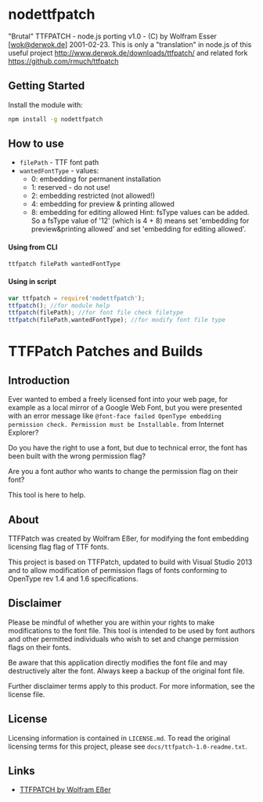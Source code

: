 # nodettfpatch

"Brutal" TTFPATCH - node.js porting v1.0 - (C) by Wolfram Esser [wok@derwok.de] 2001-02-23. This is only a "translation" in node.js of this useful project http://www.derwok.de/downloads/ttfpatch/ and related fork https://github.com/rmuch/ttfpatch

## Getting Started
Install the module with:

``` bash
npm install -g nodettfpatch
```

## How to use

- `filePath` - TTF font path
- `wantedFontType` - values:
	- 0: embedding for permanent installation
	- 1: reserved - do not use!
	- 2: embedding restricted (not allowed!)
	- 4: embedding for preview & printing allowed
	- 8: embedding for editing allowed
Hint: fsType values can be added. So a fsType value of '12' (which is 4 + 8) means set 'embedding for preview&printing allowed' and set 'embedding for editing allowed'.

#### Using from CLI

``` bash
ttfpatch filePath wantedFontType
```

#### Using in script

```javascript
var ttfpatch = require('nodettfpatch');
ttfpatch();	//for module help
ttfpatch(filePath);	//for font file check filetype
ttfpatch(filePath,wantedFontType); //for modify font file type
```

# TTFPatch Patches and Builds

## Introduction

Ever wanted to embed a freely licensed font into your web page, for example as a local mirror of a Google Web Font, but you were presented with an error message like `@font-face failed OpenType embedding permission check. Permission must be Installable.` from Internet Explorer?

Do you have the right to use a font, but due to technical error, the font has been built with the wrong permission flag?

Are you a font author who wants to change the permission flag on their font?

This tool is here to help.

## About

TTFPatch was created by Wolfram Eßer, for modifying the font embedding licensing flag flag of TTF fonts.

This project is based on TTFPatch, updated to build with Visual Studio 2013 and to allow modification of permission flags of fonts conforming to OpenType rev 1.4 and 1.6 specifications.

## Disclaimer

Please be mindful of whether you are within your rights to make modifications to the font file. This tool is intended to be used by font authors and other permitted individuals who wish to set and change permission flags on their fonts.

Be aware that this application directly modifies the font file and may destructively alter the font. Always keep a backup of the original font file.

Further disclaimer terms apply to this product. For more information, see the license file.

## License

Licensing information is contained in `LICENSE.md`. To read the original licensing terms for this project, please see `docs/ttfpatch-1.0-readme.txt`.

## Links

 * [TTFPATCH by Wolfram Eßer](http://www.derwok.de/downloads/ttfpatch/)
